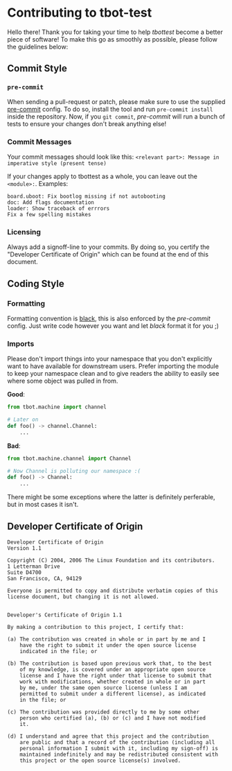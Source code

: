 Contributing to tbot-test
=========================

Hello there!  Thank you for taking your time to help *tbottest* become a better
piece of software!  To make this go as smoothly as possible, please follow the
guidelines below:

## Commit Style
### `pre-commit`
When sending a pull-request or patch, please make sure to use the supplied
[pre-commit](https://pre-commit.com/) config.  To do so, install the tool and
run `pre-commit install` inside the repository.  Now, if you `git commit`,
*pre-commit* will run a bunch of tests to ensure your changes don't break
anything else!

### Commit Messages
Your commit messages should look like this:
`<relevant part>: Message in imperative style (present tense)`

If your changes apply to tbottest as a whole, you can leave out the `<module>:`.
Examples:

```text
board.uboot: Fix bootlog missing if not autobooting
doc: Add flags documentation
loader: Show traceback of errrors
Fix a few spelling mistakes
```

### Licensing
Always add a signoff-line to your commits.  By doing so, you certify the
"Developer Certificate of Origin" which can be found at the end of this
document.


## Coding Style
### Formatting
Formatting convention is [black](https://github.com/ambv/black), this is also
enforced by the *pre-commit* config.  Just write code however you want and let
*black* format it for you ;)

### Imports
Please don't import things into your namespace that you don't explicitly want
to have available for downstream users.  Prefer importing the module to keep
your namespace clean and to give readers the ability to easily see where some
object was pulled in from.

**Good**:

```python
from tbot.machine import channel

# Later on
def foo() -> channel.Channel:
    ...
```

**Bad**:

```python
from tbot.machine.channel import Channel

# Now Channel is polluting our namespace :(
def foo() -> Channel:
    ...
```

There might be some exceptions where the latter is definitely perferable, but
in most cases it isn't.

## Developer Certificate of Origin
```text
Developer Certificate of Origin
Version 1.1

Copyright (C) 2004, 2006 The Linux Foundation and its contributors.
1 Letterman Drive
Suite D4700
San Francisco, CA, 94129

Everyone is permitted to copy and distribute verbatim copies of this
license document, but changing it is not allowed.


Developer's Certificate of Origin 1.1

By making a contribution to this project, I certify that:

(a) The contribution was created in whole or in part by me and I
    have the right to submit it under the open source license
    indicated in the file; or

(b) The contribution is based upon previous work that, to the best
    of my knowledge, is covered under an appropriate open source
    license and I have the right under that license to submit that
    work with modifications, whether created in whole or in part
    by me, under the same open source license (unless I am
    permitted to submit under a different license), as indicated
    in the file; or

(c) The contribution was provided directly to me by some other
    person who certified (a), (b) or (c) and I have not modified
    it.

(d) I understand and agree that this project and the contribution
    are public and that a record of the contribution (including all
    personal information I submit with it, including my sign-off) is
    maintained indefinitely and may be redistributed consistent with
    this project or the open source license(s) involved.
```
